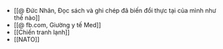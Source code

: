 - [[@ Đức Nhân, Đọc sách và ghi chép đã biến đổi thực tại của mình như thế nào]]
- [[@ fb.com, Giường y tế Med]]
- [[Chiến tranh lạnh]]
- [[NATO]]
